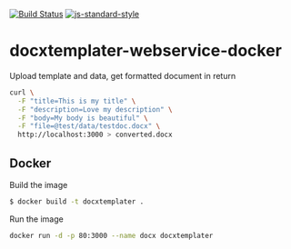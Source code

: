 [![Build Status](https://travis-ci.org/telemark/docxtemplater-webservice-docker.svg?branch=master)](https://travis-ci.org/telemark/docxtemplater-webservice-docker)
[![js-standard-style](https://img.shields.io/badge/code%20style-standard-brightgreen.svg?style=flat)](https://github.com/feross/standard)
# docxtemplater-webservice-docker
Upload template and data, get formatted document in return

```sh
curl \
  -F "title=This is my title" \
  -F "description=Love my description" \
  -F "body=My body is beautiful" \
  -F "file=@test/data/testdoc.docx" \
  http://localhost:3000 > converted.docx
```

## Docker

Build the image

```sh
$ docker build -t docxtemplater .
```

Run the image

```sh
docker run -d -p 80:3000 --name docx docxtemplater
```
